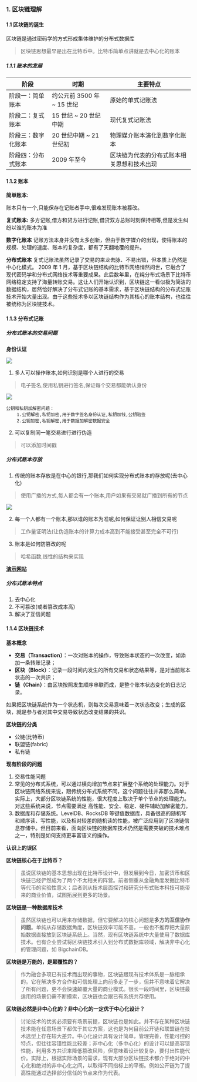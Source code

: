 ### 1. 区块链理解

#### 1.1 区块链的诞生

区块链是通过密码学的方式形成集体维护的分布式数据库

> 区块链思想最早是出在比特币中。比特币简单点讲就是去中心化的账本

##### 1.1.1 账本的发展


|阶段|时期|主要特点|
|-----|----|----|
|阶段一：简单账本|约公元前 3500 年 ~ 15 世纪|原始的单式记账法|
|阶段二：复式账本|15 世纪 ~ 20 世纪中期|现代复式记账法|
|阶段三：数字化账本|20 世纪中期 ~ 21 世纪初|物理媒介账本演化到数字化账本|
|阶段四：分布式账本|2009 年至今|区块链为代表的分布式账本相关思想和技术出现|



#### 1.1.2 账本


**简单账本:**

账本只有一个,只能保存在记账者手中,很难发现账本被篡改。

**复式账本:**
多方记账,借方和贷方进行记账,借贷双方总账时刻保持相等,但是发生纠纷以谁的账本为准

**数字化账本**
记账方法本身并没有太多创新，但由于数字媒介的出现，使得账本的规模、处理的速度、账本的复杂度，都有了天翻地覆的提升。

**分布式账本**
复式记账法虽然记录了交易的来龙去脉、不易出错，但本质上仍然是中心化模式。
2009 年 1 月，基于区块链结构的比特币网络悄然问世，它融合了现代密码学和分布式网络技术等重要成果。此后数年里，在纯分布式场景下比特币网络稳定支持了海量转账交易。这让人们开始认识到，区块链这一看似极为简洁的数据结构，居然恰好解决了分布式记账的基本需求，基于区块链结构的分布式记账技术开始大量出现。由于这些技术多以区块链结构作为其核心的账本结构，也往往被统称为区块链技术。

#### 1.1.3 分布式记账

##### 分布式账本的交易问题

**身份认证**

![](./images/身份未认证.jpg)

1. 多人可以操作账本,如何识别是哪个人进行的交易
> 电子签名,使用私钥进行签名,保证每个交易都能确认身份

![](./images/数字签名.jpg)

    公钥和私钥加解密问题：
        1.公钥解密,私钥加密,用于数字签名身份认证,私钥加钱,公钥验签
        2.公钥加密,私钥解密,用于数据加解密数据安全

2. 可以复制同一笔交易进行进行伪造
>  可以添加时间戳

##### 分布式账本存放

1. 传统的账本存放是在中心的银行,那我们如何实现分布式账本的存放呢(去中心化)
> 使用广播的方式,每人都会有一个账本,用户如果有交易就广播到所有的节点

![](./images/广播.jpg)

2. 每一个人都有一个账本,那以谁的账本为准呢,如何保证让别人相信交易呢
> 工作量证明法(让伪造账本的计算力成本高到不能接受甚至完全不可行)

3. 账本是如何防篡改的呢
> 哈希函数,线性的结构来实现

[**演示网站**](https://blockchaindemo.io/)


##### 分布式账本特点

1. 去中心化
2. 不可篡改(或者篡改成本高)
3. 解决了互信问题

#### 1.1.4 区块链技术

**基本概念**
- **交易（Transaction）**：一次对账本的操作，导致账本状态的一次改变，如添加一条转账记录；
- **区块（Block）**：记录一段时间内发生的所有交易和状态结果等，是对当前账本状态的一次共识；
- **链（Chain）**：由区块按照发生顺序串联而成，是整个账本状态变化的日志记录。

如果把区块链系统作为一个状态机，则每次交易意味着一次状态改变；生成的区块，就是参与者对其中交易导致状态改变结果的共识。

**区块链的分类**
- 公链(比特币)
- 联盟链(fabric)
- 私有链

**现有阶段的问题**

1. 交易性能问题
2. 常见的分布式系统，可以通过横向增加节点来扩展整个系统的处理能力。对于区块链网络系统来说，跟传统分布式系统不同，这个问题往往并非那么简单。实际上，大部分区块链系统的性能，很大程度上取决于单个节点的处理能力。对这些系统来说，节点需要满足 高性能、安全、稳定、硬件辅助加解密能力。
3. 数据库和存储系统。LevelDB、RocksDB 等键值数据库，具备很高的随机写和顺序读、写性能，以及相对较差的随机读的性能，被广泛应用到了区块链信息存储中。但目前来看，面向区块链的数据库技术仍然是需要突破的技术难点之一，特别是如何支持更丰富语义的操作。

**认识上的误区**

**区块链核心在于比特币？** 
> 虽说区块链的基本思想出现在比特币设计中，但发展到今日，加密货币和区块链已经俨然成为了两个不太相关的阵营。前者侧重从金融角度发掘比特币等代币的实验性意义；后者则从技术层面探讨和研究分布式账本科技可能带来的商业价值，试图拓展到更多的场景。

**区块链是一种数据库技术** 
> 虽然区块链也可以用来存储数据，但它要解决的核心问题是**多方的互信协作问题**。单纯从存储数据角度，区块链效率可能不高，一般也不推荐把大量原始数据直接放到区块链系统上。当然，现有区块链系统中大量使用了数据库技术。也有企业尝试将区块链技术引入到分布式数据库领域，解决非中心化的管理问题，如 BigchainDB。

**区块链是万能的，是颠覆性的？**
>作为融合多项已有技术而出现的事物，区块链跟现有技术体系是一脉相承的。它在解决多方合作和可信处理上向前多走了一步，但并不意味着它解决了所有问题，更不会快速颠覆大量的商业模式。很长一段时间里，区块链最适用的场景仍需不断摸索，区块链也会跟已有系统共存使用。

**区块链必然是非中心化的？非中心化的一定优于中心化设计？**
> 讨论技术的优劣必须要有场景前提，区块链也是如此。并不存在某种区块链技术能在任意场景下都优于其它方案，这也是为何目前公开链和联盟链在技术选型上存在较大差异。中心化设计具有设计简单，管理完善，性能可控的特点，但往往容错性能比较差；非中心化（多中心化）的设计可以提高容错性能，利用多方共识来降低篡改风险，但意味着设计较复杂，要付出性能代价。实际上，根据实际场景的需求，现有大部分区块链技术都介于绝对的中心化和绝对的非中心化之间，以取得不同指标上的平衡。例如公开链为了提高性能通过选择部分信任的节点来作为代表。




















